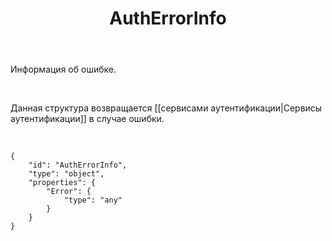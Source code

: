 ﻿---
layout: default
title: AuthErrorInfo
position: 1
categories: 
tags: 
---

Информация об ошибке.

   

Данная структура возвращается [[сервисами аутентификации|Сервисы аутентификации]] в случае ошибки.

   

```
{
	"id": "AuthErrorInfo",
	"type": "object",
	"properties": {
		"Error": {
			"type": "any"
		}
	}
}
```

 

 


